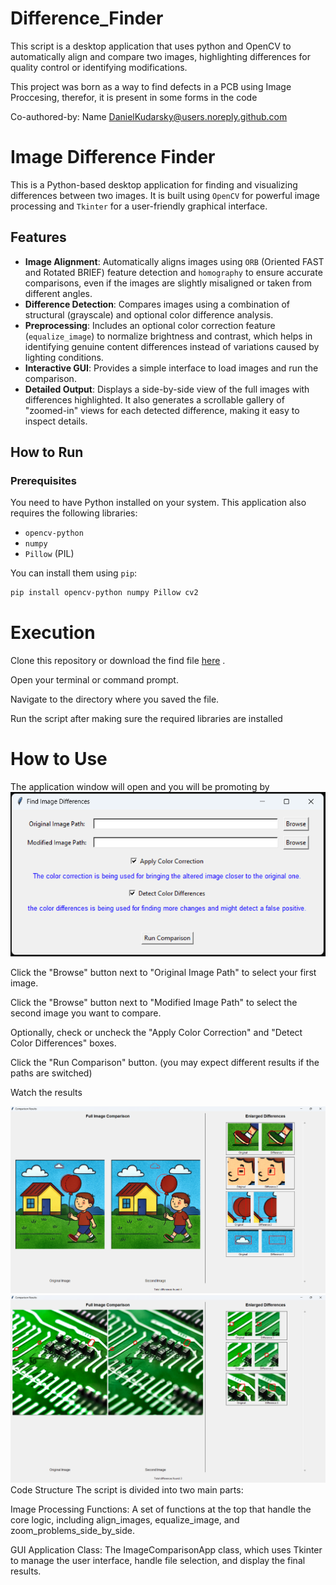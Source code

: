 # Difference_Finder
This script is a desktop application that uses python and OpenCV to automatically align and compare two images, highlighting differences for quality control or identifying modifications.

This project was born as a way to find defects in a PCB using Image Proccesing, therefor, it is present in some forms in the code

Co-authored-by: Name <DanielKudarsky@users.noreply.github.com>


# Image Difference Finder

This is a Python-based desktop application for finding and visualizing differences between two images. It is built using `OpenCV` for powerful image processing and `Tkinter` for a user-friendly graphical interface.

## Features

-   **Image Alignment**: Automatically aligns images using `ORB` (Oriented FAST and Rotated BRIEF) feature detection and `homography` to ensure accurate comparisons, even if the images are slightly misaligned or taken from different angles.
-   **Difference Detection**: Compares images using a combination of structural (grayscale) and optional color difference analysis.
-   **Preprocessing**: Includes an optional color correction feature (`equalize_image`) to normalize brightness and contrast, which helps in identifying genuine content differences instead of variations caused by lighting conditions.
-   **Interactive GUI**: Provides a simple interface to load images and run the comparison.
-   **Detailed Output**: Displays a side-by-side view of the full images with differences highlighted. It also generates a scrollable gallery of "zoomed-in" views for each detected difference, making it easy to inspect details.

## How to Run

### Prerequisites

You need to have Python installed on your system. This application also requires the following libraries:

-   `opencv-python`
-   `numpy`
-   `Pillow` (PIL)

You can install them using `pip`:

```bash
pip install opencv-python numpy Pillow cv2
```

# Execution
Clone this repository or download the find file [here](https://github.com/avi7630/Difference_Finder/blob/main/find%20diff.py) .

Open your terminal or command prompt.

Navigate to the directory where you saved the file.

Run the script after making sure the required libraries are installed

# How to Use
The application window will open and you will be promoting by 
![this window](https://github.com/avi7630/Difference_Finder/blob/main/Screenshot%202025-08-21%20164916.png)



Click the "Browse" button next to "Original Image Path" to select your first image.

Click the "Browse" button next to "Modified Image Path" to select the second image you want to compare.

Optionally, check or uncheck the "Apply Color Correction" and "Detect Color Differences" boxes.

Click the "Run Comparison" button.
(you may expect different results if the paths are switched)

Watch the results

![](https://github.com/avi7630/Difference_Finder/blob/main/Screenshot%202025-08-21%20165527.png)
![](https://github.com/avi7630/Difference_Finder/blob/main/Screenshot%202025-08-21%20165553.png)
Code Structure
The script is divided into two main parts:

Image Processing Functions: A set of functions at the top that handle the core logic, including align_images, equalize_image, and zoom_problems_side_by_side.

GUI Application Class: The ImageComparisonApp class, which uses Tkinter to manage the user interface, handle file selection, and display the final results.
